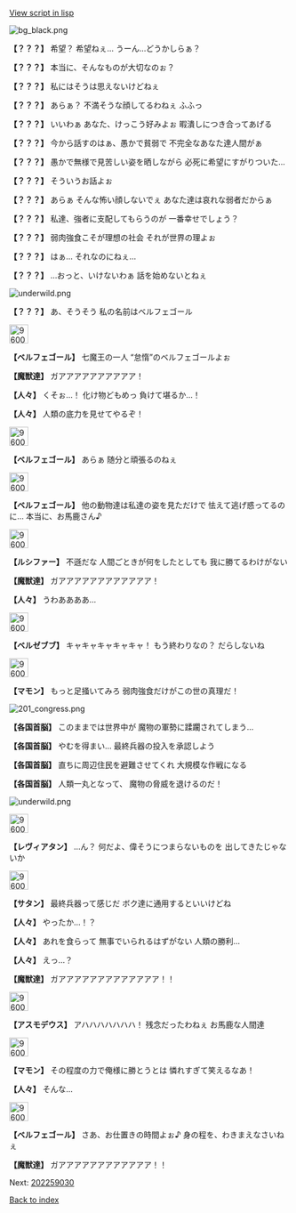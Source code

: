 [View script in lisp](../scripts/202259020.txt)

![bg_black.png](../images/backgrounds/bg_black.png)

**【？？？】**
希望？
希望ねぇ…
うーん…どうかしらぁ？

**【？？？】**
本当に、そんなものが大切なのぉ？

**【？？？】**
私にはそうは思えないけどねぇ

**【？？？】**
あらぁ？
不満そうな顔してるわねぇ
ふふっ

**【？？？】**
いいわぁ
あなた、けっこう好みよぉ
暇潰しにつき合ってあげる

**【？？？】**
今から話すのはぁ、愚かで貧弱で
不完全なあなた達人間がぁ

**【？？？】**
愚かで無様で見苦しい姿を晒しながら
必死に希望にすがりついた…

**【？？？】**
そういうお話よぉ

**【？？？】**
あらぁ
そんな怖い顔しないでぇ
あなた達は哀れな弱者だからぁ

**【？？？】**
私達、強者に支配してもらうのが
一番幸せでしょう？

**【？？？】**
弱肉強食こそが理想の社会
それが世界の理よぉ

**【？？？】**
はぁ…
それなのにねぇ…

**【？？？】**
…おっと、いけないわぁ
話を始めないとねぇ

![underwild.png](../images/backgrounds/underwild.png)

**【？？？】**
あ、そうそう
私の名前はベルフェゴール

<img src="../images/units/960017.png" alt="960017.png" height="34"/>

**【ベルフェゴール】**
七魔王の一人
“怠惰”のベルフェゴールよぉ

**【魔獣達】**
ガアアアアアアアアアア！

**【人々】**
くそぉ…！
化け物どもめっ
負けて堪るか…！

**【人々】**
人類の底力を見せてやるぞ！

<img src="../images/units/960017.png" alt="960017.png" height="34"/>

**【ベルフェゴール】**
あらぁ
随分と頑張るのねぇ

<img src="../images/units/960017.png" alt="960017.png" height="34"/>

**【ベルフェゴール】**
他の動物達は私達の姿を見ただけで
怯えて逃げ惑ってるのに…
本当に、お馬鹿さん♪

<img src="../images/units/960017.png" alt="960017.png" height="34"/>

**【ルシファー】**
不遜だな
人間ごときが何をしたとしても
我に勝てるわけがない

**【魔獣達】**
ガアアアアアアアアアアアア！

**【人々】**
うわああああ…

<img src="../images/units/960022.png" alt="960022.png" height="34"/>

**【ベルゼブブ】**
キャキャキャキャキャ！
もう終わりなの？
だらしないね

<img src="../images/units/960020.png" alt="960020.png" height="34"/>

**【マモン】**
もっと足掻いてみろ
弱肉強食だけがこの世の真理だ！

![201_congress.png](../images/backgrounds/201_congress.png)

**【各国首脳】**
このままでは世界中が
魔物の軍勢に蹂躙されてしまう…

**【各国首脳】**
やむを得まい…
最終兵器の投入を承認しよう

**【各国首脳】**
直ちに周辺住民を避難させてくれ
大規模な作戦になる

**【各国首脳】**
人類一丸となって、
魔物の脅威を退けるのだ！

![underwild.png](../images/backgrounds/underwild.png)

<img src="../images/units/960024.png" alt="960024.png" height="34"/>

**【レヴィアタン】**
…ん？
何だよ、偉そうにつまらないものを
出してきたじゃないか

<img src="../images/units/960027.png" alt="960027.png" height="34"/>

**【サタン】**
最終兵器って感じだ
ボク達に通用するといいけどね

**【人々】**
やったか…！？

**【人々】**
あれを食らって
無事でいられるはずがない
人類の勝利…

**【人々】**
えっ…？

**【魔獣達】**
ガアアアアアアアアアアアアア！！

<img src="../images/units/960021.png" alt="960021.png" height="34"/>

**【アスモデウス】**
アハハハハハハハ！
残念だったわねぇ
お馬鹿な人間達

<img src="../images/units/960020.png" alt="960020.png" height="34"/>

**【マモン】**
その程度の力で俺様に勝とうとは
憐れすぎて笑えるなあ！

**【人々】**
そんな…

<img src="../images/units/960017.png" alt="960017.png" height="34"/>

**【ベルフェゴール】**
さあ、お仕置きの時間よぉ♪
身の程を、わきまえなさいねぇ

**【魔獣達】**
ガアアアアアアアアアアアア！！


Next: [202259030](202259030.md)

[Back to index](index.md)
